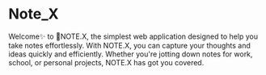 # Note_X
Welcome✨ to 📝NOTE.X, the simplest web application designed to help you take notes effortlessly. With NOTE.X, you can capture your thoughts and ideas quickly and efficiently. Whether you're jotting down notes for work, school, or personal projects, NOTE.X has got you covered.
